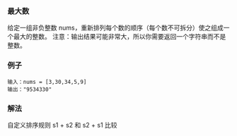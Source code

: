 ### 最大数
给定一组非负整数 nums，重新排列每个数的顺序（每个数不可拆分）使之组成一个最大的整数。
注意：输出结果可能非常大，所以你需要返回一个字符串而不是整数。
### 例子
```text
输入：nums = [3,30,34,5,9]
输出："9534330"
```
### 解法
自定义排序规则 s1 + s2 和 s2 + s1 比较
